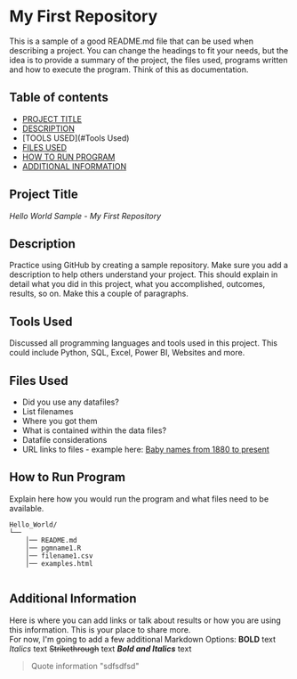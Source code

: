 # My First Repository
This is a sample of a good README.md file that can be used when describing a project.  You can change the headings to fit your needs, but the idea is to provide a summary of the project, the files used, programs written and how to execute the program.  Think of this as documentation.

## Table of contents

- [PROJECT TITLE](#Project-Title)
- [DESCRIPTION](#Description)
- [TOOLS USED](#Tools Used)
- [FILES USED](#files-used)
- [HOW TO RUN PROGRAM](#How-to-run-program)
- [ADDITIONAL INFORMATION](#additional-information)

## Project Title

*Hello World Sample - My First Repository* 

## Description

Practice using GitHub by creating a sample repository. Make sure you add a description to help others understand your project. This should explain in detail what you did in this project, what you accomplished, outcomes, results, so on.  Make this a couple of paragraphs.

## Tools Used 

Discussed all programming languages and tools used in this project.  This could include Python, SQL, Excel, Power BI, Websites and more.

## Files Used 

- Did you use any datafiles?  
- List filenames
- Where you got them 
- What is contained within the data files?
- Datafile considerations 
- URL links to files - example here:
[Baby names from 1880 to present](https://catalog.data.gov/dataset/baby-names-from-social-security-card-applications-national-level-data)

## How to Run Program

Explain here how you would run the program and what files need to be available. 
```text
Hello_World/
└── 
    │── README.md
    │── pgmname1.R
    │── filename1.csv
    │── examples.html
   
```
## Additional Information

Here is where you can add links or talk about results or how you are using this information.  This is your place to share more.  
 For now, I'm going to add a few additional Markdown Options: 
   **BOLD** text 
   *Italics* text
   ~~Strikethrough~~ text
   ***Bold and Italics*** text
   > Quote information
> "sdfsdfsd"
   
